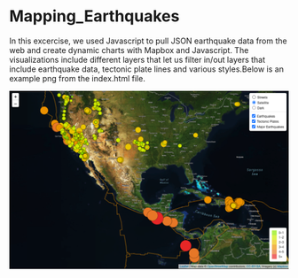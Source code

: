 # Mapping_Earthquakes

In this excercise, we used Javascript to pull JSON earthquake data from the web and create dynamic charts with Mapbox and Javascript. The visualizations include different layers that let us filter in/out layers that include earthquake data, tectonic plate lines and various styles.Below is an example png from the index.html file.

![Drag Racing](https://github.com/niklasax/Mapping_Earthquakes/blob/main/Screen%20Shot%202021-01-17%20at%203.16.35%20PM.png)
